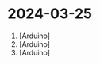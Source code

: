 # 2024-03-25

1. [](https://github.comundefined "Extreme Electronics Learning Laboratory") [Arduino]
2. [](https://github.comundefined "") [Arduino]
3. [](https://github.comundefined "Amo + Arduino = Arduimo") [Arduino]
